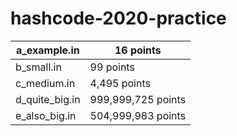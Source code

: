 # hashcode-2020-practice

| a_example.in   | 16 points          |
|----------------|--------------------|
| b_small.in     | 99 points          |
| c_medium.in    | 4,495 points       |
| d_quite_big.in | 999,999,725 points |
| e_also_big.in  | 504,999,983 points |